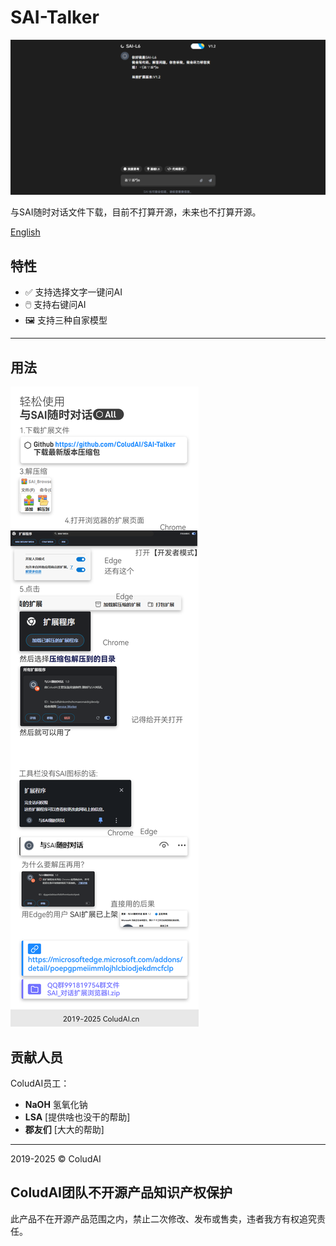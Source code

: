 # SAI-Talker

![SAI-Talker](https://github.com/ColudAI/SAI-Talker/blob/main/MDPic.png?raw=true)

与SAI随时对话文件下载，目前不打算开源，未来也不打算开源。

[English](https://github.com/ColudAI/SAI-Talker/blob/main/README_EN.MD)  

## 特性
- ✅ 支持选择文字一键问AI
- 🖱️ 支持右键问AI
- 🖼️ 支持三种自家模型

---

## 用法
![SAI-Talker-Helper](https://raw.githubusercontent.com/ColudAI/SAI-Talker/112110fe50804fd9b41060309eb305b56777e1bb/sai.svg)

## 贡献人员
ColudAI员工：  
- **NaOH** 氢氧化钠  
- **LSA** [提供啥也没干的帮助]  
- **郡友们** [大大的帮助]

---

2019-2025 © ColudAI

## ColudAI团队不开源产品知识产权保护
此产品不在开源产品范围之内，禁止二次修改、发布或售卖，违者我方有权追究责任。
